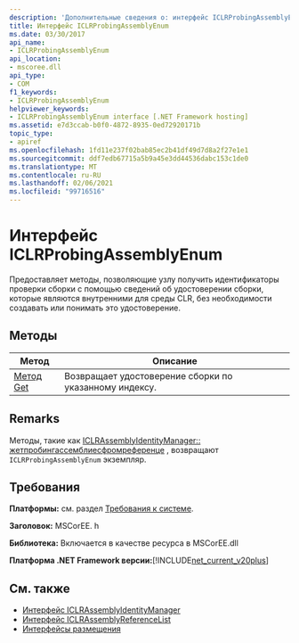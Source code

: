 ```yaml
---
description: 'Дополнительные сведения о: интерфейс ICLRProbingAssemblyEnum'
title: Интерфейс ICLRProbingAssemblyEnum
ms.date: 03/30/2017
api_name:
- ICLRProbingAssemblyEnum
api_location:
- mscoree.dll
api_type:
- COM
f1_keywords:
- ICLRProbingAssemblyEnum
helpviewer_keywords:
- ICLRProbingAssemblyEnum interface [.NET Framework hosting]
ms.assetid: e7d3ccab-b0f0-4872-8935-0ed72920171b
topic_type:
- apiref
ms.openlocfilehash: 1fd11e237f02bab85ec2b41df49d7d8a2f27e1e1
ms.sourcegitcommit: ddf7edb67715a5b9a45e3dd44536dabc153c1de0
ms.translationtype: MT
ms.contentlocale: ru-RU
ms.lasthandoff: 02/06/2021
ms.locfileid: "99716516"
---
```

# <a name="iclrprobingassemblyenum-interface"></a>Интерфейс ICLRProbingAssemblyEnum

Предоставляет методы, позволяющие узлу получить идентификаторы проверки сборки с помощью сведений об удостоверении сборки, которые являются внутренними для среды CLR, без необходимости создавать или понимать это удостоверение.  
  
## <a name="methods"></a>Методы  
  
|Метод|Описание|  
|------------|-----------------|  
|[Метод Get](iclrprobingassemblyenum-get-method.md)|Возвращает удостоверение сборки по указанному индексу.|  
  
## <a name="remarks"></a>Remarks  

 Методы, такие как [ICLRAssemblyIdentityManager:: жетпробингассемблиесфромреференце](iclrassemblyidentitymanager-getprobingassembliesfromreference-method.md) , возвращают `ICLRProbingAssemblyEnum` экземпляр.  
  
## <a name="requirements"></a>Требования  

 **Платформы:** см. раздел [Требования к системе](../../get-started/system-requirements.md).  
  
 **Заголовок:** MSCorEE. h  
  
 **Библиотека:** Включается в качестве ресурса в MSCorEE.dll  
  
 **Платформа .NET Framework версии:**[!INCLUDE[net_current_v20plus](../../../../includes/net-current-v20plus-md.md)]  
  
## <a name="see-also"></a>См. также

- [Интерфейс ICLRAssemblyIdentityManager](iclrassemblyidentitymanager-interface.md)
- [Интерфейс ICLRAssemblyReferenceList](iclrassemblyreferencelist-interface.md)
- [Интерфейсы размещения](hosting-interfaces.md)
